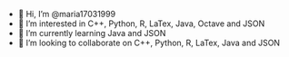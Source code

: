 - 👋 Hi, I’m @maria17031999
- 👀 I’m interested in C++, Python, R, LaTex, Java, Octave and JSON
- 🌱 I’m currently learning Java and JSON
- 💞️ I’m looking to collaborate on C++, Python, R, LaTex, Java and JSON


<!---
maria17031999/maria17031999 is a ✨ special ✨ repository because its `README.md` (this file) appears on your GitHub profile.
You can click the Preview link to take a look at your changes.
--->
